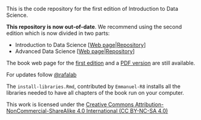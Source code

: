 This is the code repository for the first edition of Introduction to Data Science.

**This repository is now out-of-date**. We recommend using the second edition which is now divided in two parts:

* Introduction to Data Science [[Web page](https://rafalab.github.io/dsbook-part-1)|[Repository](https://github.com/rafalab/dsbook-part-1)]
* Advanced Data Science [[Web page](https://rafalab.github.io/dsbook-part-2)|[Repository](https://github.com/rafalab/dsbook-part-2)]

The book web page for the [first edition](https://rafalab.github.io/dsbook/) 
and a [PDF version](https://leanpub.com/datasciencebook) are still available.

For updates follow
<a class="twitter-follow-button"
  href="https://twitter.com/rafalab">
 @rafalab</a>

The `install-libraries.Rmd`, contributed by `Emmanuel-R8` installs all the libraries needed to have all chapters of the book run on your computer. 

This work is licensed under the [Creative Commons Attribution-NonCommercial-ShareAlike 4.0 International (CC BY-NC-SA 4.0)](https://creativecommons.org/licenses/by-nc-sa/4.0)
